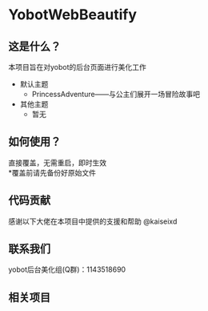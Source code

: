 ﻿# YobotWebBeautify

## 这是什么？
本项目旨在对yobot的后台页面进行美化工作
- 默认主题
	- PrincessAdventure——与公主们展开一场冒险故事吧
- 其他主题
	- 暂无

## 如何使用？
直接覆盖，无需重启，即时生效</br>
*覆盖前请先备份好原始文件

## 代码贡献
感谢以下大佬在本项目中提供的支援和帮助
@kaiseixd

## 联系我们
yobot后台美化组(Q群)：1143518690

## 相关项目
